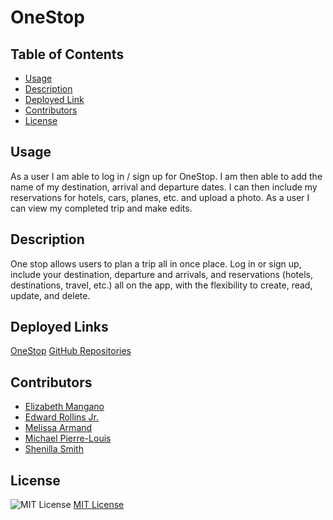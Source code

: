 # OneStop

## Table of Contents

* [Usage](##Usage)
* [Description](##Description)
* [Deployed Link](##Deployed-Link)
* [Contributors](##Contributors)
* [License](##License)


## Usage
As a user I am able to log in / sign up for OneStop.
I am then able to add the name of my destination, arrival and departure dates.
I can then include my reservations for hotels, cars, planes, etc. and upload a photo.
As a user I can view my completed trip and make edits.

## Description
One stop allows users to plan a trip all in once place. 
Log in or sign up, include your destination, departure and arrivals, and reservations (hotels, destinations, travel, etc.) all on the app, with the flexibility to create, read, update, and delete. 

## Deployed Links

[OneStop](https://dashboard.heroku.com/apps/onestop-us)
[GitHub Repositories](https://github.com/Errollinsjr/OneStop)

## Contributors

* [Elizabeth Mangano](https://github.com/emangano2816)
* [Edward Rollins Jr.](https://github.com/Errollinsjr)
* [Melissa Armand](https://github.com/melissarmand)
* [Michael Pierre-Louis](https://github.com/mgpierrelouis)
* [Shenilla Smith](https://github.com/SmithRBG)

## License
 ![MIT License](https://img.shields.io/badge/License-MIT-yellow.svg)
  [MIT License](https://opensource.org/licenses/MIT)
